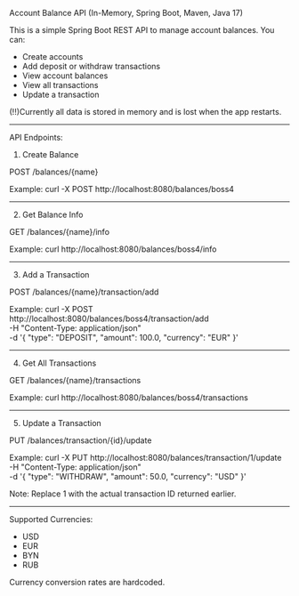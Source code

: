 Account Balance API (In-Memory, Spring Boot, Maven, Java 17)

This is a simple Spring Boot REST API to manage account balances.
You can:
- Create accounts
- Add deposit or withdraw transactions
- View account balances
- View all transactions
- Update a transaction

(!!)Currently all data is stored in memory and is lost when the app restarts.

---

API Endpoints:

1. Create Balance

POST /balances/{name}

Example:
curl -X POST http://localhost:8080/balances/boss4

---

2. Get Balance Info

GET /balances/{name}/info

Example:
curl http://localhost:8080/balances/boss4/info

---

3. Add a Transaction

POST /balances/{name}/transaction/add

Example:
curl -X POST http://localhost:8080/balances/boss4/transaction/add \
  -H "Content-Type: application/json" \
  -d '{
        "type": "DEPOSIT",
        "amount": 100.0,
        "currency": "EUR"
      }'

---

4. Get All Transactions

GET /balances/{name}/transactions

Example:
curl http://localhost:8080/balances/boss4/transactions

---

5. Update a Transaction

PUT /balances/transaction/{id}/update

Example:
curl -X PUT http://localhost:8080/balances/transaction/1/update \
  -H "Content-Type: application/json" \
  -d '{
        "type": "WITHDRAW",
        "amount": 50.0,
        "currency": "USD"
      }'

Note: Replace 1 with the actual transaction ID returned earlier.

---

Supported Currencies:
- USD
- EUR
- BYN
- RUB

Currency conversion rates are hardcoded.
